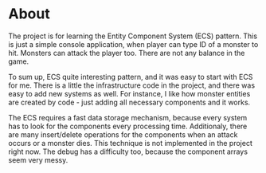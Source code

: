 # About

The project is for learning the Entity Component System (ECS) pattern. This is just a simple console application, when player can type ID of a monster to hit. Monsters can attack the player too. There are not any balance in the game.

To sum up, ECS quite interesting pattern, and it was easy to start with ECS for me. There is a little the infrastructure code in the project, and there was easy to add new systems as well.
For instance, I like how monster entities are created by code - just adding all necessary components and it works.

The ECS requires a fast data storage mechanism, because every system has to look for the components every processing time. Additionaly, there are many insert/delete operations for the components when an attack occurs or a monster dies. This technique is not implemented in the project right now.
The debug has a difficulty too, because the component arrays seem very messy.
